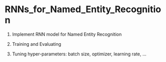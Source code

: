 # RNNs_for_Named_Entity_Recognition

1. Implement RNN model for Named Entity Recognition

2. Training and Evaluating 

3. Tuning hyper-parameters: batch size, optimizer, learning rate, ... 
